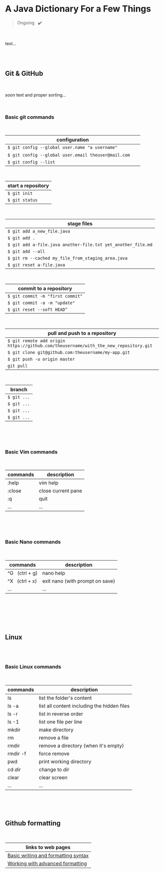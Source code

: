 <br>

# A Java Dictionary For a Few Things
 
> Ongoing &nbsp; ✔️  <!-- ✅ --> 

<br>

text...

<br> 
<br>

## Git & GitHub

<br>

soon text and proper sorting...

<br>

### Basic git commands 

<br>

| configuration |
| --- |
| `$ git config --global user.name "a username"`						   |
| `$ git config --global user.email theuser@mail.com` &nbsp; &nbsp; &nbsp; |
| `$ git config --list`   												   |

<br>

| start a repository |
| --- |
| `$ git init` 	 |
| `$ git status` |

<br>

| stage files |
| --- |
| `$ git add a_new_file.java` 									|
| `$ git add .` 												|
| `$ git add a-file.java another-file.txt yet_another_file.md` 	|
| `$ git add --all` 											|
| `$ git rm --cached my_file_from_staging_area.java` 			|
| `$ git reset a-file.java` 									|

<br>

| commit to a repository |
| --- |
| `$ git commit -m "first commit"` |
| `$ git commit -a -m "update"` |
| `$ git reset --soft HEAD^` |

<br>

| pull and push to a repository |
| --- |
| `$ git remote add origin https://github.com/theusername/with_the_new_repository.git` |
| `$ git clone git@github.com:theusername/my-app.git` |
| `$ git push -u origin master` 					  |
| `git pull` 										  |	

<br>

| branch |
| --- |
| `$ git ...` |
| `$ git ...` |
| `$ git ...` |
| `$ git ...` |
 
<br>
<br>
<br> 

### Basic Vim commands

<br>

| commands      | description      				 |
| ---| --- |
| :help			| vim help						 |
| :close		| close current pane			 |
| :q           	| quit			  				 |
| ...			| ...

<br>
<br>
<br>


### Basic Nano commands

<br>

| commands      	   | description      				 |
| ---| --- |
| ^G &nbsp; (ctrl + g) | nano help						 |
| ^X &nbsp; (ctrl + x) | exit nano (with prompt on save) |
| ...           	   | ...			  				 |

<br>
<br>
<br>
<br>
<br>

## Linux 

<br>
<br>

### Basic Linux commands

<br>

| commands      | description   				    			|
| --- | --- |
| ls		    | list the folder's content 	    		    |
| ls -a         | list all content including the hidden files	|
| ls -r 		| list in reverse order 						|
| ls -1 		| list one file per line						|
| mkdir			| make directory 								|
| rm 			| remove a file 								|
| rmdir 		| remove a directory (when it's empty)			|
| rmdir -f 		| force remove 									|
| pwd 			| print working directory 						|
| cd *dir* 		| change to *dir* 								|
| clear 		| clear screen 									|
| ...		    | ...											|

<br>
<br>
<br>


## Github formatting

<br>

| links to web pages			    			|
| ---------------------------------------------	|
| [Basic writing and formatting syntax](https://help.github.com/en/articles/basic-writing-and-formatting-syntax)   		    |
| [Working with advanced formatting](https://help.github.com/en/articles/working-with-advanced-formatting)				 |